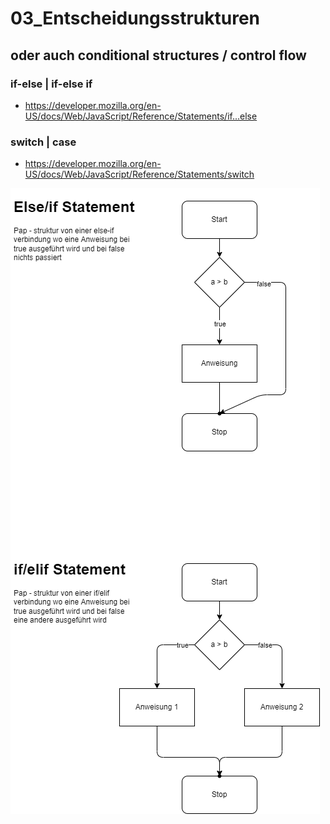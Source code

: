 # 03_Entscheidungsstrukturen

## oder auch conditional structures / control flow

### if-else | if-else if
- https://developer.mozilla.org/en-US/docs/Web/JavaScript/Reference/Statements/if...else

### switch | case
- https://developer.mozilla.org/en-US/docs/Web/JavaScript/Reference/Statements/switch


![](else-if.png)